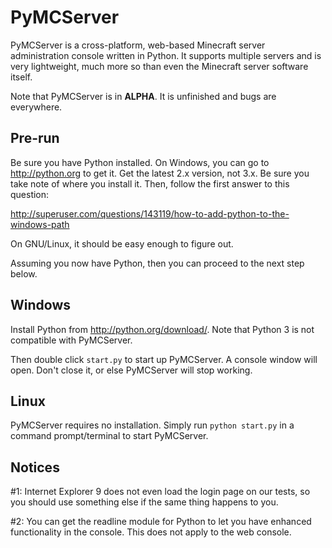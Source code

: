 PyMCServer
==========

PyMCServer is a cross-platform, web-based Minecraft server administration
console written in Python. It supports multiple servers and is very
lightweight, much more so than even the Minecraft server software itself.

Note that PyMCServer is in **ALPHA**. It is unfinished and bugs are everywhere.

Pre-run
------------

Be sure you have Python installed. On Windows, you can go to http://python.org
to get it. Get the latest 2.x version, not 3.x. Be sure you take note of where
you install it. Then, follow the first answer to this question:

http://superuser.com/questions/143119/how-to-add-python-to-the-windows-path

On GNU/Linux, it should be easy enough to figure out.

Assuming you now have Python, then you can proceed to the next step below.

Windows
-------
Install Python from http://python.org/download/. Note that Python 3 is not
compatible with PyMCServer.

Then double click `start.py` to start up PyMCServer. A console window will
open. Don't close it, or else PyMCServer will stop working.

Linux
-----

PyMCServer requires no installation. Simply run `python start.py` in a command
prompt/terminal to start PyMCServer.

Notices
------------
#1: Internet Explorer 9 does not even load the login page on our tests, so you
should use something else if the same thing happens to you.

#2: You can get the readline module for Python to let you have enhanced
functionality in the console. This does not apply to the web console.
